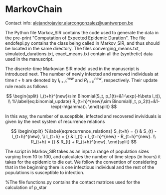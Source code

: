 # MarkovChain
Contact info: alejandrojavier.alarcongonzalez@uantwerpen.be


The Python file Markov_SIR contains the code used to generate the data in the pre-print "Computation of Expected Epidemic Duration". The file endofepi.py contains the class being called in Markov_SIR, and thus should be located in the same directory. The files 
converging_means.txt, simulated_durations.txt, exact_means.txt contain all the (synthetic) data used in the manuscript. 

The discrete-time Markovian SIR model used in the manuscript is introduced next. The number of newly infected and removed individuals at time $t+h$ are denoted by $I_{t+h}^{new}$ and $R_{t+h}^{new}$, respectively. 
Their update rule reads as follows


$$
\begin{split}
    I_{t+h}^{new}\sim Binomial(S_t, p_1(t)=&1-\exp(-h\beta I_t)), \\
    %\label{eq:binomial_update}
    R_{t+h}^{new}\sim Binomial(I_t, p_2(t)=&1-\exp(-h\gamma)).
\end{split}
$$


In this way, the number of susceptible, infected and recovered invividuals is given by the next system of recurrence relations 

$$
    \begin{split}
        %\label{eq:recurrence_relations}
        S_{t+h} = {} & S_{t} - I_{t+h}^{new}, \\
        I_{t+h} = {} & I_{t} + I_{t+h}^{new} - R_{t+h}^{new}. \\
        R_{t+h} = {} & R_{t} + R_{t+h}^{new}.
    \end{split}
$$

The script in Markov_SIR takes as an input a range of population sizes varying from $10$ to $100$, and calculates the number of time steps (in hours) 
it takes for the epidemic to die out. We follow the convention of considering that in the beginning there is one infectious individual  and the rest of 
the populations is susceptible to infection. 



%The file functions.py contains the contact matrices used for the calculation of p_star
